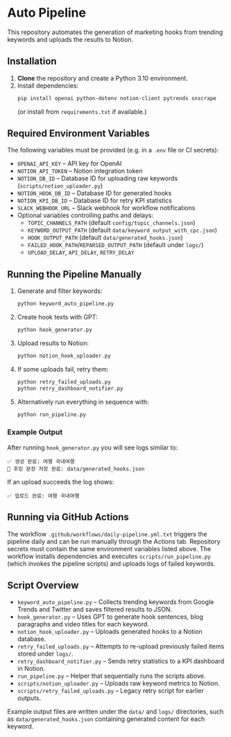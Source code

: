 # Auto Pipeline

This repository automates the generation of marketing hooks from trending keywords and uploads the results to Notion.

## Installation
1. **Clone** the repository and create a Python 3.10 environment.
2. Install dependencies:
   ```bash
   pip install openai python-dotenv notion-client pytrends snscrape
   ```
   (or install from `requirements.txt` if available.)

## Required Environment Variables
The following variables must be provided (e.g. in a `.env` file or CI secrets):

- `OPENAI_API_KEY` – API key for OpenAI
- `NOTION_API_TOKEN` – Notion integration token
- `NOTION_DB_ID` – Database ID for uploading raw keywords (`scripts/notion_uploader.py`)
- `NOTION_HOOK_DB_ID` – Database ID for generated hooks
- `NOTION_KPI_DB_ID` – Database ID for retry KPI statistics
- `SLACK_WEBHOOK_URL` – Slack webhook for workflow notifications
- Optional variables controlling paths and delays:
  - `TOPIC_CHANNELS_PATH` (default `config/topic_channels.json`)
  - `KEYWORD_OUTPUT_PATH` (default `data/keyword_output_with_cpc.json`)
  - `HOOK_OUTPUT_PATH` (default `data/generated_hooks.json`)
  - `FAILED_HOOK_PATH`/`REPARSED_OUTPUT_PATH` (default under `logs/`)
  - `UPLOAD_DELAY`, `API_DELAY`, `RETRY_DELAY`

## Running the Pipeline Manually
1. Generate and filter keywords:
   ```bash
   python keyword_auto_pipeline.py
   ```
2. Create hook texts with GPT:
   ```bash
   python hook_generator.py
   ```
3. Upload results to Notion:
   ```bash
   python notion_hook_uploader.py
   ```
4. If some uploads fail, retry them:
   ```bash
   python retry_failed_uploads.py
   python retry_dashboard_notifier.py
   ```
5. Alternatively run everything in sequence with:
   ```bash
   python run_pipeline.py
   ```

### Example Output
After running `hook_generator.py` you will see logs similar to:
```text
✅ 생성 완료: 여행 국내여행
🎉 후킹 문장 저장 완료: data/generated_hooks.json
```
If an upload succeeds the log shows:
```text
✅ 업로드 완료: 여행 국내여행
```

## Running via GitHub Actions
The workflow `.github/workflows/daily-pipeline.yml.txt` triggers the pipeline daily and can be run manually through the Actions tab. Repository secrets must contain the same environment variables listed above. The workflow installs dependencies and executes `scripts/run_pipeline.py` (which invokes the pipeline scripts) and uploads logs of failed keywords.

## Script Overview
- `keyword_auto_pipeline.py` – Collects trending keywords from Google Trends and Twitter and saves filtered results to JSON.
- `hook_generator.py` – Uses GPT to generate hook sentences, blog paragraphs and video titles for each keyword.
- `notion_hook_uploader.py` – Uploads generated hooks to a Notion database.
- `retry_failed_uploads.py` – Attempts to re-upload previously failed items stored under `logs/`.
- `retry_dashboard_notifier.py` – Sends retry statistics to a KPI dashboard in Notion.
- `run_pipeline.py` – Helper that sequentially runs the scripts above.
- `scripts/notion_uploader.py` – Uploads raw keyword metrics to Notion.
- `scripts/retry_failed_uploads.py` – Legacy retry script for earlier outputs.

Example output files are written under the `data/` and `logs/` directories, such as `data/generated_hooks.json` containing generated content for each keyword.

